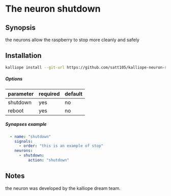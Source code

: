 # The neuron shutdown
## Synopsis

the neurons allow the raspberry to stop more cleanly and safely

## Installation

```bash
kalliope install --git-url https://github.com/satt105/kalliope-neuron-shutdown.git
```

##### Options
| parameter      | required | default |
|----------------|----------|---------|
|   shutdown     |   yes    |   no   |
|    reboot      |   yes    |   no    |

##### Synapses example

``` yml
  - name: "shutdown"
    signals:
      - order: "this is an example of stop"
    neurons:
      - shutdown:
          action: "shutdown"
```

## Notes
the neuron was developed by the kalliope dream team.

